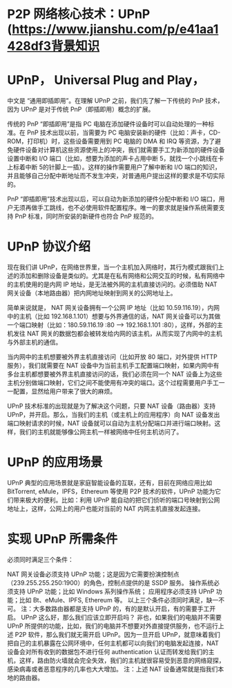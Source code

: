 # P2P 网络核心技术：UPnP (https://www.jianshu.com/p/e41aa1428df3背景知识

# UPnP， Universal Plug and Play，

中文是 “通用即插即用”。在理解 UPnP 之前，我们先了解一下传统的 PnP 技术，因为 UPnP 是对于传统 PnP（即插即用）概念的扩展。

传统的 PnP “即插即用”是指 PC 电脑在添加硬件设备时可以自动处理的一种标准。在 PnP 技术出现以前，当需要为 PC 电脑安装新的硬件（比如：声卡，CD-ROM，打印机）时，这些设备需要用到 PC 电脑的 DMA 和 IRQ 等资源，为了避免硬件设备对计算机这些资源使用上的冲突，我们就需要手工为新添加的硬件设备设置中断和 I/O 端口（比如，想要为添加的声卡占用中断 5，就找一个小跳线在卡上标着中断 5的针脚上一插）。这样的操作需要用户了解中断和 I/O 端口的知识，并且能够自己分配中断地址而不发生冲突，对普通用户提出这样的要求是不切实际的。

PnP “即插即用”技术出现以后，可以自动为新添加的硬件分配中断和 I/O 端口，用户无须再做手工跳线，也不必使用软件配置程序。唯一的要求就是操作系统需要支持 PnP 标准，同时所安装的新硬件也符合 PnP 规范的。

# UPnP 协议介绍

现在我们讲 UPnP，在网络世界里，当一个主机加入网络时，其行为模式跟我们上述的添加和删除设备是类似的。尤其是在私有网络和公网交互的时候，私有网络中的主机使用的是内网 IP 地址，是无法被外网的主机直接访问的。必须借助 NAT 网关设备（本地路由器）把内网地址映射到网关的公网地址上。

简单来说就是， NAT 网关设备拥有一个公网 IP 地址（比如 10.59.116.19），内网中的主机（比如 192.168.1.101）想要与外界通信的话，NAT 网关设备可以为其做一个端口映射（比如：180.59.116.19 :80 —> 192.168.1.101 :80），这样，外部的主机发往 NAT 网关的数据包都会被转发给内网的该主机，从而实现了内网中的主机与外部主机的通信。


当内网中的主机想要被外界主机直接访问（比如开放 80 端口，对外提供 HTTP 服务），我们就需要在 NAT 设备中为当前主机手工配置端口映射，如果内网中有多台主机都想要被外界主机直接访问的话，我们必须在同一个 NAT 设备上为这些主机分别做端口映射，它们之间不能使用有冲突的端口。这个过程需要用户手工一一配置，显然给用户带来了很大的麻烦。


UPnP 技术标准的出现就是为了解决这个问题，只要 NAT 设备（路由器）支持 UPnP，并开启。那么，当我们的主机（或主机上的应用程序）向 NAT 设备发出端口映射请求的时候，NAT 设备就可以自动为主机分配端口并进行端口映射。这样，我们的主机就能够像公网主机一样被网络中任何主机访问了。

# UPnP 的应用场景

UPnP 典型的应用场景就是家庭智能设备的互联，还有，目前在网络应用比如 BitTorrent, eMule，IPFS，Ethereum 等使用 P2P 技术的软件，UPnP 功能为它们带来极大的便利。比如：利用 UPnP 能自动的把它们侦听的端口号映射到公网地址上，这样，公网上的用户也能对当前的 NAT 内网主机直接发起连接。

# 实现 UPnP 所需条件

必须同时满足三个条件：

NAT 网关设备必须支持 UPnP 功能；这是因为它需要扮演控制点（239.255.255.250:1900）的角色，控制点提供的是 SSDP 服务。
操作系统必须支持 UPnP 功能；比如 Windows 系列操作系统；
应用程序必须支持 UPnP 功能；比如 Bt、eMule、IPFS, Ethereum 等。
以上三个条件必须同时满足，缺一不可。
注：大多数路由器都是支持 UPnP 的，有的是默认开启，有的需要手工开启。
UPnP 这么好，那么我们应该立即开启吗？
非也，如果我们的电脑并不需要 UPnP 所提供的功能，比如，我们的电脑并不想要对外直接提供服务，也不运行上述 P2P 软件，那么我们就无需开启 UPnP。因为一旦开启 UPnP，就意味着我们把自己的主机暴露在公网环境中，任何主机都可以向我们的电脑发起连接，NAT 设备会对所有收到的数据包不进行任何 authentication 认证而转发给我们的主机，这样，路由防火墙就会完全失效，我们的主机就很容易受到恶意的网络窥探，感染病毒或者恶意程序的几率也大大增加。
注：上述 NAT 设备通常就是指我们本地的路由器。
